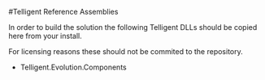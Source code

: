 #Telligent Reference Assemblies

In order to build the solution the following Telligent DLLs should be copied here from your install.

For licensing reasons these should not be commited to the repository.

- Telligent.Evolution.Components